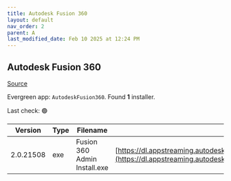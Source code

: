 ```yaml
---
title: Autodesk Fusion 360
layout: default
nav_order: 2
parent: A
last_modified_date: Feb 10 2025 at 12:24 PM
---
```


## Autodesk Fusion 360

[Source](https://www.autodesk.com/products/fusion-360/overview)

Evergreen app: `AutodeskFusion360`. Found **1** installer.

Last check: 🟢

| Version   | Type | Filename                     | URI                                                                                                                                                                                            |
| --------- | ---- | ---------------------------- | ---------------------------------------------------------------------------------------------------------------------------------------------------------------------------------------------- |
| 2.0.21508 | exe  | Fusion 360 Admin Install.exe | [https://dl.appstreaming.autodesk.com/production/installers/Fusion%20360%20Admin%20Install.exe](https://dl.appstreaming.autodesk.com/production/installers/Fusion%20360%20Admin%20Install.exe) |
